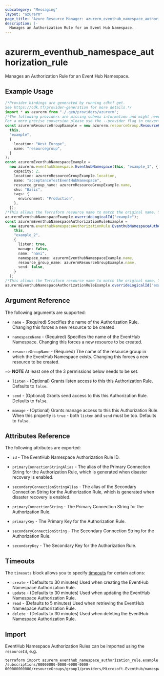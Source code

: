 ```yaml
---
subcategory: "Messaging"
layout: "azurerm"
page_title: "Azure Resource Manager: azurerm_eventhub_namespace_authorization_rule"
description: |-
  Manages an Authorization Rule for an Event Hub Namespace.
---
```


# azurerm\_eventhub\_namespace\_authorization\_rule

Manages an Authorization Rule for an Event Hub Namespace.

## Example Usage

```typescript
/*Provider bindings are generated by running cdktf get.
See https://cdk.tf/provider-generation for more details.*/
import * as azurerm from "./.gen/providers/azurerm";
/*The following providers are missing schema information and might need manual adjustments to synthesize correctly: azurerm.
For a more precise conversion please use the --provider flag in convert.*/
const azurermResourceGroupExample = new azurerm.resourceGroup.ResourceGroup(
  this,
  "example",
  {
    location: "West Europe",
    name: "resourcegroup",
  }
);
const azurermEventhubNamespaceExample =
  new azurerm.eventhubNamespace.EventhubNamespace(this, "example_1", {
    capacity: 2,
    location: azurermResourceGroupExample.location,
    name: "acceptanceTestEventHubNamespace",
    resource_group_name: azurermResourceGroupExample.name,
    sku: "Basic",
    tags: {
      environment: "Production",
    },
  });
/*This allows the Terraform resource name to match the original name. You can remove the call if you don't need them to match.*/
azurermEventhubNamespaceExample.overrideLogicalId("example");
const azurermEventhubNamespaceAuthorizationRuleExample =
  new azurerm.eventhubNamespaceAuthorizationRule.EventhubNamespaceAuthorizationRule(
    this,
    "example_2",
    {
      listen: true,
      manage: false,
      name: "navi",
      namespace_name: azurermEventhubNamespaceExample.name,
      resource_group_name: azurermResourceGroupExample.name,
      send: false,
    }
  );
/*This allows the Terraform resource name to match the original name. You can remove the call if you don't need them to match.*/
azurermEventhubNamespaceAuthorizationRuleExample.overrideLogicalId("example");

```

## Argument Reference

The following arguments are supported:

*   `name` - (Required) Specifies the name of the Authorization Rule. Changing this forces a new resource to be created.

*   `namespaceName` - (Required) Specifies the name of the EventHub Namespace. Changing this forces a new resource to be created.

*   `resourceGroupName` - (Required) The name of the resource group in which the EventHub Namespace exists. Changing this forces a new resource to be created.

\~> **NOTE** At least one of the 3 permissions below needs to be set.

*   `listen` - (Optional) Grants listen access to this this Authorization Rule. Defaults to `false`.

*   `send` - (Optional) Grants send access to this this Authorization Rule. Defaults to `false`.

*   `manage` - (Optional) Grants manage access to this this Authorization Rule. When this property is `true` - both `listen` and `send` must be too. Defaults to `false`.

## Attributes Reference

The following attributes are exported:

*   `id` - The EventHub Namespace Authorization Rule ID.

*   `primaryConnectionStringAlias` - The alias of the Primary Connection String for the Authorization Rule, which is generated when disaster recovery is enabled.

*   `secondaryConnectionStringAlias` - The alias of the Secondary Connection String for the Authorization Rule, which is generated when disaster recovery is enabled.

*   `primaryConnectionString` - The Primary Connection String for the Authorization Rule.

*   `primaryKey` - The Primary Key for the Authorization Rule.

*   `secondaryConnectionString` - The Secondary Connection String for the Authorization Rule.

*   `secondaryKey` - The Secondary Key for the Authorization Rule.

## Timeouts

The `timeouts` block allows you to specify [timeouts](https://www.terraform.io/language/resources/syntax#operation-timeouts) for certain actions:

* `create` - (Defaults to 30 minutes) Used when creating the EventHub Namespace Authorization Rule.
* `update` - (Defaults to 30 minutes) Used when updating the EventHub Namespace Authorization Rule.
* `read` - (Defaults to 5 minutes) Used when retrieving the EventHub Namespace Authorization Rule.
* `delete` - (Defaults to 30 minutes) Used when deleting the EventHub Namespace Authorization Rule.

## Import

EventHub Namespace Authorization Rules can be imported using the `resourceId`, e.g.

```shell
terraform import azurerm_eventhub_namespace_authorization_rule.example /subscriptions/00000000-0000-0000-0000-000000000000/resourceGroups/group1/providers/Microsoft.EventHub/namespaces/namespace1/authorizationRules/rule1
```
